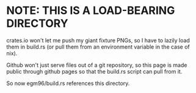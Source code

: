 # NOTE: THIS IS A LOAD-BEARING DIRECTORY

crates.io won't let me push my giant fixture PNGs, so I have to lazily load them
in build.rs (or pull them from an environment variable in the case of nix).

Github won't just serve files out of a git repository, so this page is made
public through github pages so that the build.rs script can pull from it.

So now egm96/build.rs references this directory.
